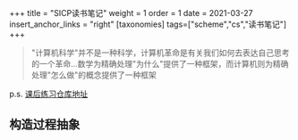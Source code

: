 +++
title = "SICP读书笔记"
weight = 1
order = 1
date = 2021-03-27
insert_anchor_links = "right"
[taxonomies]
tags=["scheme","cs","读书笔记"]
+++
> "计算机科学"并不是一种科学，计算机革命是有关我们如何去表达自己思考的一个革命...数学为精确处理"为什么"提供了一种框架，而计算机则为精确处理"怎么做"的概念提供了一种框架

<!-- more -->
 p.s. [课后练习仓库地址](https://github.com/JialuGong/sicp-coursework)


## 构造过程抽象
